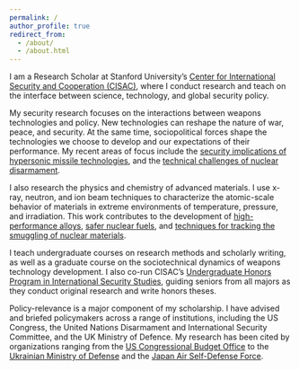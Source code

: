 ```yaml
---
permalink: /
author_profile: true
redirect_from: 
  - /about/
  - /about.html
---
```


I am a Research Scholar at Stanford University’s [Center for International Security and Cooperation (CISAC)](https://cisac.fsi.stanford.edu/), where I conduct research and teach on the interface between science, technology, and global security policy.

My security research focuses on the interactions between weapons technologies and policy. New technologies can reshape the nature of war, peace, and security. At the same time, sociopolitical forces shape the technologies we choose to develop and our expectations of their performance. My recent areas of focus include the [security implications of hypersonic missile technologies](https://camerontracy.github.io/files/Modeling_the_Performance_of_Hypersonic_Boost-Glide_Missiles.pdf), and the [technical challenges of nuclear disarmament](https://camerontracy.github.io/files/Mining_for_the_Bomb_The_Vulnerability_of_Buried_Plutonium_to_Clandestine_Recovery.pdf).

I also research the physics and chemistry of advanced materials. I use x-ray, neutron, and ion beam techniques to characterize the atomic-scale behavior of materials in extreme environments of temperature, pressure, and  irradiation. This work contributes to the development of [high-performance alloys](https://camerontracy.github.io/files/High_pressure_synthesis_of_a_hexagonal_close-packed_phase_of_the_high-entropy_alloy_CrMnFeCoNi.pdf), [safer nuclear fuels](https://camerontracy.github.io/files/Review_of_recent_experimental_results_on_the_behavior_of_actinide-bearing_oxides_and_related_materials_in_extreme_environments.pdf), and [techniques for tracking the smuggling of nuclear materials](https://camerontracy.github.io/files/Measurement_of_UO2_surface_oxidation_using_grazing-incidence_x-ray_diffraction_Implications_for_nuclear_forensics.pdf).

I teach undergraduate courses on research methods and scholarly writing, as well as a graduate course on the sociotechnical dynamics of weapons technology development. I also co-run CISAC’s [Undergraduate Honors Program in International Security Studies](https://cisac.fsi.stanford.edu/education/honors-program), guiding seniors from all majors as they conduct original research and write honors theses.

Policy-relevance is a major component of my scholarship. I have advised and briefed policymakers across a range of institutions, including the US Congress, the United Nations Disarmament and International Security Committee, and the UK Ministry of Defence. My research has been cited by organizations ranging from the [US Congressional Budget Office](https://www.cbo.gov/system/files/2023-01/58255-hypersonic.pdf) to the [Ukrainian Ministry of Defense](https://nti.ukrintei.ua/?page_id=5349&lang=en) and the [Japan Air Self-Defense Force](https://www.mod.go.jp/asdf/meguro/center/img/JASIreport20240606.pdf).
